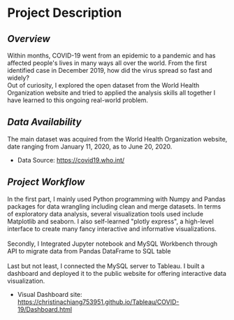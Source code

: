 # Project Description



## ***Overview*** 
Within months, COVID-19 went from an epidemic to a pandemic and has affected people's lives in many ways all over the world. From the first identified case in December 2019, how did the virus spread so fast and widely? <br>
Out of curiosity, I explored the open dataset from the World Health Organization website and tried to applied the analysis skills all together I have learned to this ongoing real-world problem. 

## ***Data Availability***  
The main dataset was acquired from the World Health Organization website, date ranging from January 11, 2020, as to June 20, 2020. 
- Data Source: https://covid19.who.int/

## ***Project Workflow*** 
In the first part, I mainly used Python programming with Numpy and Pandas packages for data wrangling including clean and merge datasets. In terms of exploratory data analysis, several visualization tools used include Matplotlib and seaborn. I also self-learned "plotly express", a high-level interface to create many fancy interactive and informative visualizations.
<br> 
<br> 
Secondly, I Integrated Jupyter notebook and MySQL Workbench through API to migrate data from Pandas DataFrame to SQL table
<br> 
<br> 
Last but not least, I connected the MySQL server to Tableau. I built a dashboard and deployed it to the public website for offering interactive data visualization.

- Visual Dashboard site: https://christinachiang753951.github.io/Tableau/COVID-19/Dashboard.html
